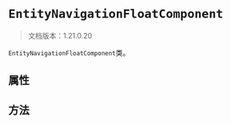 # `EntityNavigationFloatComponent`

> 文档版本：1.21.0.20

`EntityNavigationFloatComponent`类。

## 属性

## 方法
